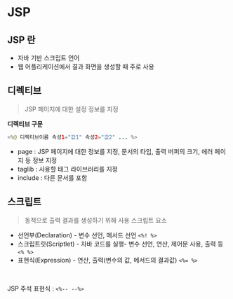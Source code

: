 # JSP
## JSP 란

- 자바 기반 스크립트 언어
- 웹 어플리케이션에서 결과 화면을 생성할 때 주로 사용

## 디렉티브
> JSP 페이지에 대한 설정 정보를 지정

**디렉티브 구문**
 ```java
 <%@ 디렉티브이름 속성1="값1" 속성2="값2" ... %>
 ```

- page : JSP 페이지에 대한 정보를 지정, 문서의 타입, 출력 버퍼의 크기, 에러 페이지 등 정보 지정
- taglib : 사용할 태그 라이브러리를 지정
- include : 다른 문서를 포함

##  스크립트
> 동적으로 출력 결과를 생성하기 위해 사용 스크립트 요소

- 선언부(Declaration) - 변수 선언, 메서드 선언 `<%! %>`
- 스크립트릿(Scriptlet) - 자바 코드를 실행- 변수 선언, 연산, 제어문 사용, 출력 등 `<% %>`
- 표현식(Expression) - 연산, 출력(변수의 값, 메서드의 결과값) `<%= %>`
<br>

JSP 주석 표현식 : `<%-- --%>`

